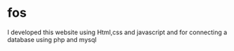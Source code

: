 # fos
I developed this website using Html,css and javascript and for connecting a database using php and mysql
